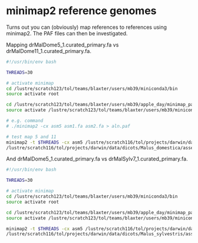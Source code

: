 # minimap2 reference genomes

Turns out you can (obviously) map references to references using minimap2. The PAF files can then be investigated.

Mapping drMalDome5_1.curated_primary.fa vs drMalDome11_1.curated_primary.fa.

```bash
#!/usr/bin/env bash

THREADS=30

# activate minimap
cd /lustre/scratch123/tol/teams/blaxter/users/mb39/miniconda3/bin
source activate root

cd /lustre/scratch123/tol/teams/blaxter/users/mb39/apple_day/minimap_pairwise_refs
source activate /lustre/scratch123/tol/teams/blaxter/users/mb39/miniconda3/envs/apple_analyses

# e.g. command
# ./minimap2 -cx asm5 asm1.fa asm2.fa > aln.paf

# test map 5 and 11
minimap2 -t $THREADS -cx asm5 /lustre/scratch116/tol/projects/darwin/data/dicots/Malus_domestica/assembly/curated/drMalDome5.1/drMalDome5_1.curated_primary.fa \
/lustre/scratch116/tol/projects/darwin/data/dicots/Malus_domestica/assembly/curated/drMalDome11.1/drMalDome11_1.curated_primary.fa > 5_11_m_domestica.paf
```

And drMalDome5_1.curated_primary.fa vs drMalSylv7_1.curated_primary.fa.

```bash
#!/usr/bin/env bash

THREADS=30

# activate minimap
cd /lustre/scratch123/tol/teams/blaxter/users/mb39/miniconda3/bin
source activate root

cd /lustre/scratch123/tol/teams/blaxter/users/mb39/apple_day/minimap_pairwise_refs
source activate /lustre/scratch123/tol/teams/blaxter/users/mb39/miniconda3/envs/apple_analyses

minimap2 -t $THREADS -cx asm5 /lustre/scratch116/tol/projects/darwin/data/dicots/Malus_domestica/assembly/curated/drMalDome5.1/drMalDome5_1.curated_primary.fa \
/lustre/scratch116/tol/projects/darwin/data/dicots/Malus_sylvestris/assembly/curated/drMalSylv7.1/drMalSylv7_1.curated_primary.fa > 5_syl_m_domestica_sylvestris.paf
```